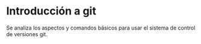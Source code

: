# Introducción a git

Se analiza los aspectos y comandos básicos para usar el sistema de control de versiones git.


